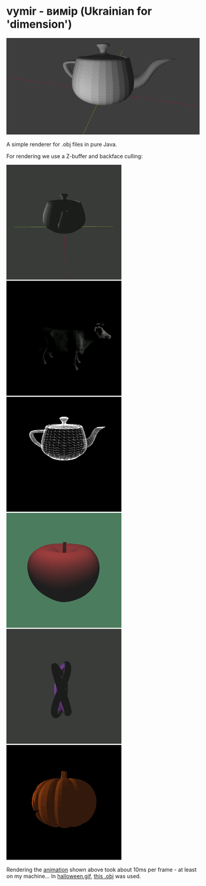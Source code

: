# vymir - вимір (Ukrainian for 'dimension')

<img src="doc/cover.png" alt="drawing"/>

A simple renderer for .obj files in pure Java.

For rendering we use a Z-buffer and backface culling:

<img src="doc/test.gif" alt="teapot.obj" width="300"/> <img src="doc/cow.gif" alt="cow.gif" width="300"/> <img src="doc/culling.png" alt="teapot.obj (wireframe)" width="300"/> <img src="doc/apple.png" alt="apple.obj" width="300"/> <img src="doc/knot.gif" alt="drawing" width="300"/> <img src="doc/halloween.gif" alt="drawing" width="300"/>

Rendering the [animation](doc/test.gif) shown above took about 10ms per frame - at least on my machine...
In [halloween.gif](doc/halloween.gif), [this .obj](https://www.turbosquid.com/3d-models/free-halloween-pumpkin-3d-model/961113) was used.
